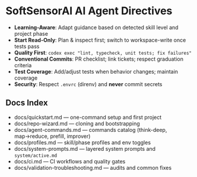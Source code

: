 # SoftSensorAI AI Agent Directives
- **Learning-Aware**: Adapt guidance based on detected skill level and project phase
- **Start Read-Only**: Plan & inspect first; switch to workspace-write once tests pass
- **Quality First**: `codex exec "lint, typecheck, unit tests; fix failures"`
- **Conventional Commits**: PR checklist; link tickets; respect graduation criteria
- **Test Coverage**: Add/adjust tests when behavior changes; maintain coverage
- **Security**: Respect `.envrc` (direnv) and **never** commit secrets

## Docs Index
- docs/quickstart.md — one-command setup and first project
- docs/repo-wizard.md — cloning and bootstrapping
- docs/agent-commands.md — commands catalog (think-deep, map→reduce, prefill, improver)
- docs/profiles.md — skill/phase profiles and env toggles
- docs/system-prompts.md — layered system prompts and `system/active.md`
- docs/ci.md — CI workflows and quality gates
- docs/validation-troubleshooting.md — audits and common fixes
